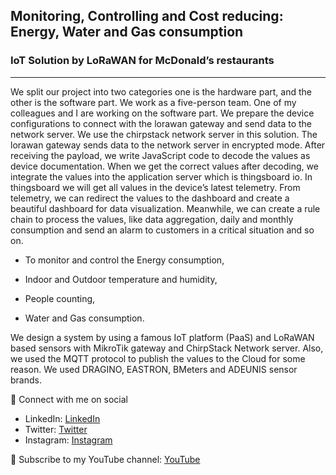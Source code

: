 ## Monitoring, Controlling and Cost reducing: Energy, Water and Gas consumption
### IoT Solution by LoRaWAN for McDonald’s restaurants
---
We split our project into two categories one is the hardware part, and the other is the software part. We work as a five-person team. One of my colleagues and I are working on the software part. We prepare the device configurations to connect with the lorawan gateway and send data to the network server. We use the chirpstack network server in this solution. The lorawan gateway sends data to the network server in encrypted mode. After receiving the payload, we write JavaScript code to decode the values as device documentation. When we get the correct values after decoding, we integrate the values into the application server which is thingsboard io. In thingsboard we will get all values in the device’s latest telemetry. From telemetry, we can redirect the values to the dashboard and create a beautiful dashboard for data visualization. Meanwhile, we can create a rule chain to process the values, like data aggregation, daily and monthly consumption and send an alarm to customers in a critical situation and so on.

-	To monitor and control the Energy consumption,

- Indoor and Outdoor temperature and humidity, 

- People counting, 

- Water and Gas consumption. 

We design a system by using a famous IoT platform (PaaS) and LoRaWAN based sensors with MikroTik gateway and ChirpStack Network server. 
Also, we used the MQTT protocol to publish the values to the Cloud for some reason. We used DRAGINO, EASTRON, BMeters and ADEUNIS sensor brands. 

🚩 Connect with me on social
- LinkedIn: [LinkedIn](https://www.linkedin.com/in/ariful-islam-arif-2987b51a3/)
- Twitter: [Twitter](https://twitter.com/arifulislam301)
- Instagram: [Instagram](https://www.instagram.com/ariful_mr_islam/)

🔔 Subscribe to my YouTube channel: [YouTube](https://www.youtube.com/channel/UCED68cm6nHaAlAk0h9I3yAQ)
